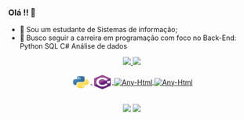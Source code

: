 ### Olá !! 👋


- 🔭 Sou um estudante de Sistemas de informação;
- 🌱 Busco seguir a carreira em programação com foco no Back-End: Python SQL C# Análise de dados

<div align="center">
  <a href="https://github.com/rafaballerini">
  <img height="180em" src="https://github-readme-stats.vercel.app/api?username=limagustav0&show_icons=true&theme=dark&include_all_commits=true&count_private=true"/>
  <img height="180em" src="https://github-readme-stats.vercel.app/api/top-langs/?username=limagustav0&layout=compact&langs_count=7&theme=dark"/>
</div>

<div align="center" style="display: inline_block"><br>
  <img align="center" alt="gusta-Python" height="30" width="40" src="https://raw.githubusercontent.com/devicons/devicon/master/icons/python/python-original.svg">
  <img align="center" alt="gusta-Csharp" height="30" width="40" src="https://raw.githubusercontent.com/devicons/devicon/master/icons/csharp/csharp-original.svg">
  
  <img align="center" alt="Any-Html" height="30" width="40" src="https://cdn.jsdelivr.net/gh/devicons/devicon/icons/microsoftsqlserver/microsoftsqlserver-plain-wordmark.svg">
  <img align="center" alt="Any-Html" height="30" width="40" src="https://cdn.jsdelivr.net/gh/devicons/devicon/icons/jupyter/jupyter-original.svg">
</div>
  
##
  
<div align="center">
  <a href="mailto:gustav_valores@hotmail.com" target="_blank"><img src="https://img.shields.io/badge/ProtonMail-8B89CC?style=for-the-badge&logo=protonmail&logoColor=white" target="_blank"></a>
  <a href="https://www.linkedin.com/in/gustavo-do-carmo-lima-568629163/" target="_blank"><img src="https://img.shields.io/badge/-LinkedIn-%230077B5?style=for-the-badge&logo=linkedin&logoColor=white" target="_blank"></a>
</div>
  

